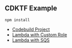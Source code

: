 ## CDKTF Example

```shell
npm install
```


* [Codebuild Project](./src/apps/CodebuildProject/README.md)
* [Lambda with Custom Role](./src/apps/LambdaWithCustomRole/README.md)
* [Lambda with SQS](./src/apps/LambdaWithSQS/README.md)